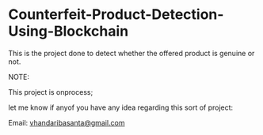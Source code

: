 # Counterfeit-Product-Detection-Using-Blockchain
This is the project done to detect whether the offered product is genuine or not.

NOTE:

This project is onprocess;

let me know if anyof you have any idea regarding this sort of project:

Email: vhandaribasanta@gmail.com
